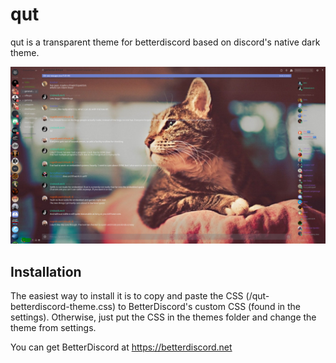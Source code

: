 # qut
qut is a transparent theme for betterdiscord based on discord's native dark theme.

![alt text](/qut-screenshot.png "Theme in action")

## Installation

The easiest way to install it is to copy and paste the CSS (/qut-betterdiscord-theme.css) to BetterDiscord's custom CSS (found in the settings). Otherwise, just put the CSS in the themes folder and change the theme from settings.

You can get BetterDiscord at https://betterdiscord.net
